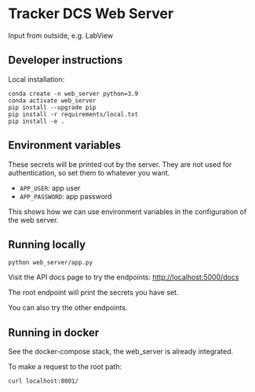 # Tracker DCS Web Server 

Input from outside, e.g. LabView

## Developer instructions

Local installation: 

```
conda create -n web_server python=3.9
conda activate web_server
pip install --upgrade pip
pip install -r requirements/local.txt
pip install -e .  
```

## Environment variables 

These secrets will be printed out by the server. 
They are not used for authentication, so set them to whatever you want. 

* `APP_USER`: app user
* `APP_PASSWORD`: app password

This shows how we can use environment variables in the configuration 
of the web server. 

## Running locally

```
python web_server/app.py
```

Visit the API docs page to try the endpoints:
[http://localhost:5000/docs](http://localhost:5000/docs)

The root endpoint will print the secrets you have set. 

You can also try the other endpoints. 

## Running in docker

See the docker-compose stack, the web_server is already integrated. 

To make a request to the root path: 

```commandline
curl localhost:8001/
```




